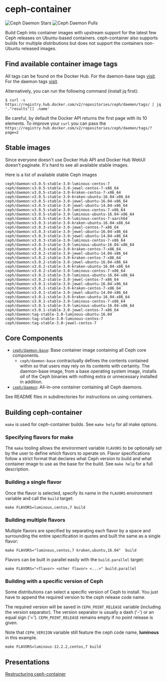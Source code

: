 ceph-container
==============

![Ceph Daemon Stars](https://img.shields.io/docker/stars/ceph/daemon.svg)
![Ceph Daemon Pulls](https://img.shields.io/docker/pulls/ceph/daemon.svg)

Build Ceph into container images with upstream support for the latest few Ceph releases on
Ubuntu-based containers. ceph-container also supports builds for multiple distributions but does not
support the containers non-Ubuntu released images.


Find available container image tags
-----------------------------------

All tags can be found on the Docker Hub.
For the daemon-base tags [visit](https://hub.docker.com/r/ceph/daemon-base/tags/).
For the daemon tags [visit](https://hub.docker.com/r/ceph/daemon/tags/).

Alternatively, you can run the following command (install jq first):

```
$ curl -s https://registry.hub.docker.com/v2/repositories/ceph/daemon/tags/ | jq '."results"[] .name'
```

Be careful, by default the Docker API returns the first page with its 10 elements.
To improve your `curl` you can pass the `https://registry.hub.docker.com/v2/repositories/ceph/daemon/tags/?page=2`

Stable images
-------------
Since everyone doesn't use Docker Hub API and Docker Hub WebUI doesn't paginate. It's hard to see all available stable images.

Here is a list of available stable Ceph images

```
ceph/daemon:v3.0.5-stable-3.0-luminous-centos-7
ceph/daemon:v3.0.5-stable-3.0-jewel-centos-7-x86_64
ceph/daemon:v3.0.5-stable-3.0-kraken-centos-7-x86_64
ceph/daemon:v3.0.5-stable-3.0-kraken-ubuntu-16.04-x86_64
ceph/daemon:v3.0.5-stable-3.0-jewel-ubuntu-16.04-x86_64
ceph/daemon:v3.0.5-stable-3.0-jewel-ubuntu-14.04-x86_64
ceph/daemon:v3.0.5-stable-3.0-luminous-centos-7-x86_64
ceph/daemon:v3.0.5-stable-3.0-luminous-ubuntu-16.04-x86_64
ceph/daemon:v3.0.5-stable-3.0-luminous-centos-7-aarch64
ceph/daemon:v3.0.3-stable-3.0-kraken-ubuntu-16.04-x86_64
ceph/daemon:v3.0.3-stable-3.0-jewel-centos-7-x86_64
ceph/daemon:v3.0.3-stable-3.0-jewel-ubuntu-16.04-x86_64
ceph/daemon:v3.0.3-stable-3.0-jewel-ubuntu-14.04-x86_64
ceph/daemon:v3.0.3-stable-3.0-luminous-centos-7-x86_64
ceph/daemon:v3.0.3-stable-3.0-luminous-ubuntu-16.04-x86_64
ceph/daemon:v3.0.3-stable-3.0-kraken-centos-7-x86_64
ceph/daemon:v3.0.2-stable-3.0-jewel-ubuntu-14.04-x86_64
ceph/daemon:v3.0.2-stable-3.0-kraken-centos-7-x86_64
ceph/daemon:v3.0.2-stable-3.0-jewel-ubuntu-16.04-x86_64
ceph/daemon:v3.0.2-stable-3.0-kraken-ubuntu-16.04-x86_64
ceph/daemon:v3.0.2-stable-3.0-luminous-centos-7-x86_64
ceph/daemon:v3.0.2-stable-3.0-luminous-ubuntu-16.04-x86_64
ceph/daemon:v3.0.2-stable-3.0-jewel-centos-7-x86_64
ceph/daemon:v3.0.1-stable-3.0-jewel-ubuntu-16.04-x86_64
ceph/daemon:v3.0.1-stable-3.0-kraken-centos-7-x86_64
ceph/daemon:v3.0.1-stable-3.0-jewel-ubuntu-14.04-x86_64
ceph/daemon:v3.0.1-stable-3.0-kraken-ubuntu-16.04-x86_64
ceph/daemon:v3.0.1-stable-3.0-luminous-centos-7-x86_64
ceph/daemon:v3.0.1-stable-3.0-luminous-ubuntu-16.04-x86_64
ceph/daemon:v3.0.1-stable-3.0-jewel-centos-7-x86_64
ceph/daemon:tag-stable-3.0-luminous-ubuntu-16.04
ceph/daemon:tag-stable-3.0-luminous-centos-7
ceph/daemon:tag-stable-3.0-jewel-centos-7
```

Core Components
---------------

- [`ceph/daemon-base`](src/daemon-base/): Base container image containing all Ceph core components.
  - `ceph/daemon-base` contractually defines the contents contained within so that users may rely
    on its contents with certainty. The daemon-base image, from a base operating system image,
    installs *all* of the Ceph binaries with nothing extra or unnecessary installed in addition.
- [`ceph/daemon`](src/daemon/): All-in-one container containing all Ceph daemons.

See README files in subdirectories for instructions on using containers.


Building ceph-container
-----------------------
`make` is used for ceph-container builds. See `make help` for all make options.

### Specifying flavors for make
The `make` tooling allows the environment variable `FLAVORS` to be optionally set by the user to
define which flavors to operate on. Flavor specifications follow a strict format that declares what
Ceph version to build and what container image to use as the base for the build. See `make help` for
a full description.

### Building a single flavor
Once the flavor is selected, specify its name in the `FLAVORS` environment variable and call the
`build` target:
```
make FLAVORS=luminous,centos,7 build
```

### Building multiple flavors
Multiple flavors are specified by separating each flavor by a space and surrounding the entire
specification in quotes and built the same as a single flavor:
```
make FLAVORS="luminous,centos,7 kraken,ubuntu,16.04"  build
```

Flavors can be built in parallel easily with the `build.parallel` target:
```
make FLAVORS="<flavor> <other flavor> <...>" build.parallel
```

### Building with a specific version of Ceph
Some distributions can select a specific version of Ceph to install.
You just have to append the required version to the ceph release code name.

The required version will be saved in `CEPH_POINT_RELEASE` variable (including the version separator).
The version separator is usually a dash ('-') or an equal sign ('=').
`CEPH_POINT_RELEASE` remains empty if no point release is given.

Note that `CEPH_VERSION` variable still feature the ceph code name, **luminous** in this example.

```
make FLAVORS=luminous-12.2.2,centos,7 build
```

## Presentations

<p><a href="https://docs.google.com/presentation/d/e/2PACX-1vQsN2ywxSibTSH-p-0PpNWpKTSfSSLx3gApetKzmuLiMwKm0Sk9mg-Swnae-m5tKkHwCGULDfFOJsvJ/pub?start=false&loop=false&delayms=3000"> Restructuring ceph-container </a></p>
